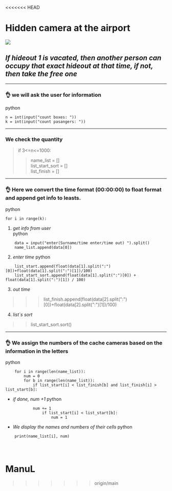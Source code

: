 <<<<<<< HEAD
# **Hidden camera at the airport**
![](https://www.skladovka.ua/wp-content/uploads/2018/06/Kamera-hraneniya-Kiev.jpg)
## ***If hideout 1 is vacated, then another person can occupy that exact hideout at that time, if not, then take the free one***
___
### :ok_hand: we will ask the user for information
python
```
n = int(input("count boxes: "))
k = int(input("count pasangers: "))
```
___
### We check the quantity
>if 3<=n<=1000:
>>name_list = []   
>>list_start_sort = []   
>>list_finish = []
___
### :ok_hand: Here we convert the time format (00:00:00) to float format and append get info to leasts.
python
```
for i in range(k):
``` 
1. *get info from user*   
python
```
    data = input("enter(Surname/time enter/time out) ").split()
    name_list.append(data[0])
```
2. *enter time*
python
```
    list_start.append(float(data[1].split(":") [0])+float(data[1].split(":")[1])/100)
    list_start_sort.append(float(data[1].split(":")[0]) + float(data[1].split(":")[1]) / 100)
```

3. *out time*
>>>list_finish.append(float(data[2].split(":")[0])+float(data[2].split(":")[1])/100)
4. *list`s sort*
>> list_start_sort.sort() 
___
### :ok_hand: We assign the numbers of the cache cameras based on the information in the letters
python
```
    for i in range(len(name_list)):
        num = 0
        for b in range(len(name_list)):
            if list_start[i] < list_finish[b] and list_finish[i] > list_start[b]:
```
- *if done, num +1*
python
````
            num += 1              
                if list_start[i] < list_start[b]:
                    num = 1
````
- *We display the names and numbers of their cells*
python
```
    print(name_list[i], num)
```
![]()
=======
# ManuL
>>>>>>> origin/main
